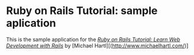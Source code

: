# Ruby on Rails Tutorial: sample aplication

This is the sample application for the 
[*Ruby on Rails Tutorial: 
Learn Web Development with Rails*](http://www.railstutorial.org/)
by [Michael Hartl][(http://www.michaelhartl.com/)]

